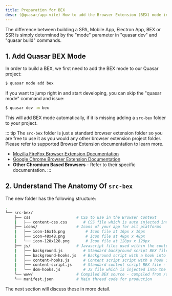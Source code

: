 ```yaml
---
title: Preparation for BEX
desc: (@quasar/app-vite) How to add the Browser Extension (BEX) mode into a Quasar app.
---
```


The difference between building a SPA, Mobile App, Electron App, BEX or SSR is simply determined by the "mode" parameter in "quasar dev" and "quasar build" commands.

## 1. Add Quasar BEX Mode
In order to build a BEX, we first need to add the BEX mode to our Quasar project:

```bash
$ quasar mode add bex
```

If you want to jump right in and start developing, you can skip the "quasar mode" command and issue:

```bash
$ quasar dev -m bex
```

This will add BEX mode automatically, if it is missing adding a `src-bex` folder to your project.

::: tip
The `src-bex` folder is just a standard browser extension folder so you are free to use it as you would any other browser extension project folder. Please refer to supported Browser Extension documentation to learn more.

* [Mozilla FireFox Browser Extension Documentation](https://developer.mozilla.org/en-US/docs/Mozilla/Add-ons/WebExtensions)
* [Google Chrome Browser Extension Documentation](https://developer.chrome.com/extensions)
* **Other Chromium Based Browsers** - Refer to their specific documentation.
:::

## 2. Understand The Anatomy Of `src-bex`

The new folder has the following structure:
```bash
.
└── src-bex/
    ├── css                    # CSS to use in the Browser Context
    |   ├── content-css.css       # CSS file which is auto injected into the consuming webpage via the manifest.json
    ├── icons/                 # Icons of your app for all platforms
    |   ├── icon-16x16.png         # Icon file at 16px x 16px
    |   ├── icon-48x48.png         # Icon file at 48px x 48px
    |   └── icon-128x128.png       # Icon file at 128px x 128px
    ├── js/                    # Javascript files used within the context of the BEX.
    |   ├── background.js         # Standard background script BEX file - auto injected via manifest.json
    |   ├── background-hooks.js   # Background script with a hook into the BEX communication layer
    |   ├── content-hooks.js      # Content script script with a hook into the BEX communication layer
    |   ├── content-script.js     # Standard content script BEX file - auto injected via manifest.json
    |   └── dom-hooks.js          # JS file which is injected into the DOM with a hook into the BEX communication layer
    └── www/                   # Compiled BEX source - compiled from /src (Quasar app)
    └── manifest.json          # Main thread code for production
```

The next section will discuss these in more detail.
